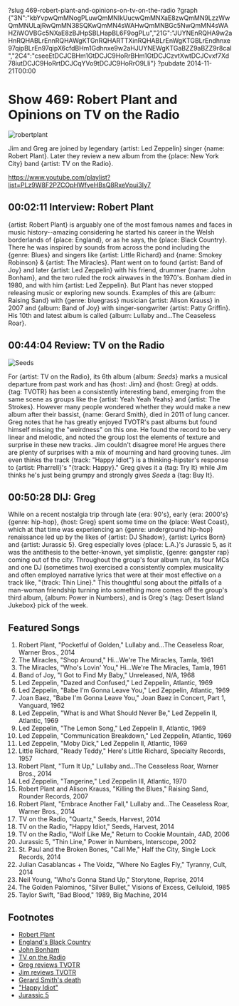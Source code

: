 ?slug 469-robert-plant-and-opinions-on-tv-on-the-radio
?graph {"3N":"kbYvpwQmMNogPLuwQmMNIkUucwQmMNXaE8zwQmMN9LzzWwQmMNULajRwQmMN38SQKwQmMN4sWAHwQmMNBGc5NwQmMN4sWAHZiWOVBGc5NXaE8zBJHpSBLHapBL6F9ogPLu","21G":"JUYNEnRQHA9w2aHnRQHABLrEnnRQHAWgKTGnRQHARTTXinRQHABLrEnWgKTGBLrEndhnxe97qipBLrEn97qipX6cfdBHm1Gdhnxe9w2aHJUYNEWgKTGaBZZ9aBZZ9r8caI","2C4":"cseeEtDCJCBHm1GtDCJC9HoRrBHm1GtDCJCzvtXwtDCJCvxf7Xd78iutDCJC9HoRrtDCJCqYVo9tDCJC9HoRrO9LIi"}
?pubdate 2014-11-21T00:00

# Show 469: Robert Plant and Opinions on TV on the Radio 
![robertplant](//static.soundopinions.org/images/2014/robertplant_web.jpg)

Jim and Greg are joined by legendary {artist: Led Zeppelin} singer {name: Robert Plant}. Later they review a new album from the {place: New York City} band {artist: TV on the Radio}.

https://www.youtube.com/playlist?list=PLz9W8F2PZCOpHWfveHBsQ8RxeVpui3Iy7

## 00:02:11 Interview: Robert Plant
{artist: Robert Plant} is arguably one of the most famous names and faces in music history--amazing considering he started his career in the Welsh borderlands of {place: England}, or as he says, the {place: Black Country}. There he was inspired by sounds from across the pond including the {genre: Blues} and singers like {artist: Little Richard} and {name: Smokey Robinson} & {artist: The Miracles}. Plant went on to found {artist: Band of Joy} and later {artist: Led Zeppelin} with his friend, drummer {name: John Bonham}, and the two ruled the rock airwaves in the 1970's. Bonham died in 1980, and with him {artist: Led Zeppelin}. But Plant has never stopped releasing music or exploring new sounds. Examples of this are {album: Raising Sand} with {genre: bluegrass} musician {artist: Alison Krauss} in 2007 and {album: Band of Joy} with singer-songwriter {artist: Patty Griffin}. His 10th and latest album is called {album: Lullaby and…The Ceaseless Roar}.

## 00:44:04 Review: TV on the Radio
![Seeds](//static.soundopinions.org/assets/469/21G0.jpg "6562624/911188443")

For {artist: TV on the Radio}, its 6th album {album: *Seeds*} marks a musical departure from past work and has {host: Jim} and {host: Greg} at odds. {tag: TVOTR} has been a consistently interesting band, emerging from the same scene as groups like the {artist: Yeah Yeah Yeahs} and {artist: The Strokes}. However many people wondered whether they would make a new album after their bassist, {name: Gerard Smith}, died in 2011 of lung cancer. Greg notes that he has greatly enjoyed TVOTR's past albums but found himself missing the "weirdness" on this one. He found the record to be very linear and melodic, and noted the group lost the elements of texture and surprise in these new tracks. Jim couldn't disagree more! He argues there are plenty of surprises with a mix of mourning and hard grooving tunes. Jim even thinks the track {track: "Happy Idiot"} is a thinking-hipster's response to {artist: Pharrell}'s "{track: Happy}." Greg gives it a {tag: Try It} while Jim thinks he's just being grumpy and strongly gives *Seeds* a {tag: Buy It}.

## 00:50:28 DIJ: Greg

While on a recent nostalgia trip through late {era: 90's}, early {era: 2000's} {genre: hip-hop}, {host: Greg} spent some time on the {place: West Coast}, which at that time was experiencing an {genre: underground hip-hop} renaissance led up by the likes of {artist: DJ Shadow}, {artist: Lyrics Born} and {artist: Jurassic 5}. Greg especially loves {place: L.A.}'s Jurassic 5, as it was the antithesis to the better-known, yet simplistic, {genre: gangster rap} coming out of the city. Throughout the group's four album run, its four MCs and one DJ (sometimes two) exercised a consistently complex musicality and often employed narrative lyrics that were at their most effective on a track like, "{track: Thin Line}." This thoughtful song about the pitfalls of a man-woman friendship turning into something more comes off the group's third album, {album: Power in Numbers}, and is Greg's {tag: Desert Island Jukebox} pick of the week. 

## Featured Songs
1. Robert Plant, "Pocketful of Golden," Lullaby and…The Ceaseless Roar, Warner Bros., 2014 
1. The Miracles, "Shop Around," Hi…We're The Miracles, Tamla, 1961 
1. The Miracles, "Who's Lovin' You," Hi…We're The Miracles, Tamla, 1961 
1. Band of Joy, "I Got to Find My Baby," Unreleased, N/A, 1968 
1. Led Zeppelin, "Dazed and Confused," Led Zeppelin, Atlantic, 1969 
1. Led Zeppelin, "Babe I'm Gonna Leave You," Led Zeppelin, Atlantic, 1969 
1. Joan Baez, "Babe I'm Gonna Leave You," Joan Baez in Concert, Part 1, Vanguard, 1962 
1. Led Zeppelin, "What is and What Should Never Be," Led Zeppelin II, Atlantic, 1969 
1. Led Zeppelin, "The Lemon Song," Led Zeppelin II, Atlantic, 1969 
1. Led Zeppelin, "Communication Breakdown," Led Zeppelin, Atlantic, 1969
1. Led Zeppelin, "Moby Dick," Led Zeppelin II, Atlantic, 1969 
1. Little Richard, "Ready Teddy," Here's Little Richard, Specialty Records, 1957 
1. Robert Plant, "Turn It Up," Lullaby and…The Ceaseless Roar, Warner Bros., 2014 
1. Led Zeppelin, "Tangerine," Led Zeppelin III, Atlantic, 1970
1. Robert Plant and Alison Krauss, "Killing the Blues," Raising Sand, Rounder Records, 2007 
1. Robert Plant, "Embrace Another Fall," Lullaby and…The Ceaseless Roar, Warner Bros., 2014 
1. TV on the Radio, "Quartz," Seeds, Harvest, 2014 
1. TV on the Radio, "Happy Idiot," Seeds, Harvest, 2014 
1. TV on the Radio, "Wolf Like Me," Return to Cookie Mountain, 4AD, 2006 
1. Jurassic 5, "Thin Line," Power in Numbers, Interscope, 2002 
1. St. Paul and the Broken Bones, "Call Me," Half the City, Single Lock Records, 2014 
1. Julian Casablancas + The Voidz, "Where No Eagles Fly," Tyranny, Cult, 2014 
1. Neil Young, "Who's Gonna Stand Up," Storytone, Reprise, 2014 
1. The Golden Palominos, "Silver Bullet," Visions of Excess, Celluloid, 1985 
1. Taylor Swift, "Bad Blood," 1989, Big Machine, 2014 


## Footnotes
- [Robert Plant](http://www.robertplant.com/)
- [England's Black Country](http://www.bbc.co.uk/blackcountry/uncovered/what_is.shtml)
- [John Bonham](https://www.youtube.com/watch?v=LC3f19zrMg8)
- [TV on the Radio](http://www.tvontheradioband.com/)
- [Greg reviews TVOTR](http://www.chicagotribune.com/entertainment/music/kot/sc-tv-on-the-radio-review-20141114-column.html)
- [Jim reviews TVOTR](http://www.wbez.org/blogs/jim-derogatis/2014-11/tv-radio-mines-sorrow-soul-111119)
- [Gerard Smith's death](http://pitchfork.com/news/42277-rip-tv-on-the-radios-gerard-smith/)
- ["Happy Idiot"](https://www.youtube.com/watch?v=OaKVy-FlaUA)
- [Jurassic 5](http://jurassic5.com/)

